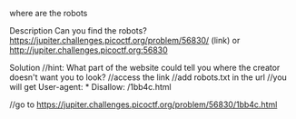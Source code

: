 where are the robots

Description
Can you find the robots? https://jupiter.challenges.picoctf.org/problem/56830/ (link) or http://jupiter.challenges.picoctf.org:56830

Solution
//hint: What part of the website could tell you where the creator doesn't want you to look?
//access the link 
//add robots.txt in the url
//you will get 
User-agent: *
Disallow: /1bb4c.html

//go to https://jupiter.challenges.picoctf.org/problem/56830/1bb4c.html
